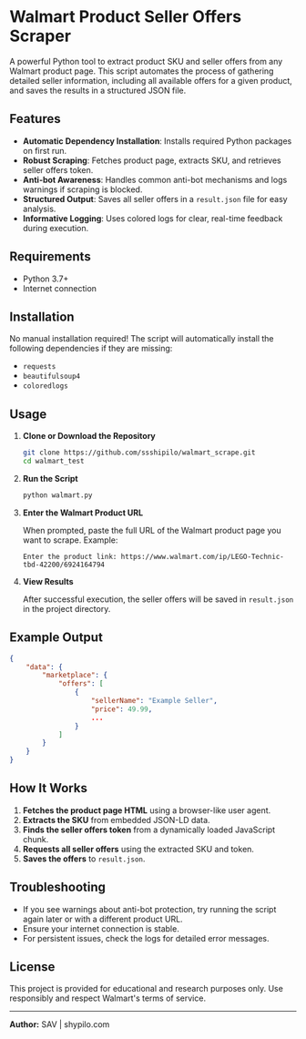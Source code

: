# Walmart Product Seller Offers Scraper

A powerful Python tool to extract product SKU and seller offers from any Walmart product page. This script automates the process of gathering detailed seller information, including all available offers for a given product, and saves the results in a structured JSON file.

## Features

- **Automatic Dependency Installation**: Installs required Python packages on first run.
- **Robust Scraping**: Fetches product page, extracts SKU, and retrieves seller offers token.
- **Anti-bot Awareness**: Handles common anti-bot mechanisms and logs warnings if scraping is blocked.
- **Structured Output**: Saves all seller offers in a `result.json` file for easy analysis.
- **Informative Logging**: Uses colored logs for clear, real-time feedback during execution.

## Requirements

- Python 3.7+
- Internet connection

## Installation

No manual installation required! The script will automatically install the following dependencies if they are missing:

- `requests`
- `beautifulsoup4`
- `coloredlogs`

## Usage

1. **Clone or Download the Repository**

   ```bash
   git clone https://github.com/ssshipilo/walmart_scrape.git
   cd walmart_test
   ```

2. **Run the Script**

   ```bash
   python walmart.py
   ```

3. **Enter the Walmart Product URL**

   When prompted, paste the full URL of the Walmart product page you want to scrape. Example:

   ```
   Enter the product link: https://www.walmart.com/ip/LEGO-Technic-tbd-42200/6924164794
   ```

4. **View Results**

   After successful execution, the seller offers will be saved in `result.json` in the project directory.

## Example Output

```json
{
    "data": {
        "marketplace": {
            "offers": [
                {
                    "sellerName": "Example Seller",
                    "price": 49.99,
                    ...
                }
            ]
        }
    }
}
```

## How It Works

1. **Fetches the product page HTML** using a browser-like user agent.
2. **Extracts the SKU** from embedded JSON-LD data.
3. **Finds the seller offers token** from a dynamically loaded JavaScript chunk.
4. **Requests all seller offers** using the extracted SKU and token.
5. **Saves the offers** to `result.json`.

## Troubleshooting

- If you see warnings about anti-bot protection, try running the script again later or with a different product URL.
- Ensure your internet connection is stable.
- For persistent issues, check the logs for detailed error messages.

## License

This project is provided for educational and research purposes only. Use responsibly and respect Walmart's terms of service.

---

**Author:** SAV | shypilo.com
